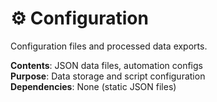# ⚙️ Configuration

Configuration files and processed data exports.

**Contents**: JSON data files, automation configs  
**Purpose**: Data storage and script configuration  
**Dependencies**: None (static JSON files)
